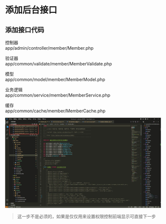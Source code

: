# 添加后台接口

## 添加接口代码

控制器  
app/admin/controller/member/Member.php

验证器  
app/common/validate/member/MemberValidate.php

模型  
app/common/model/member/MemberModel.php

业务逻辑  
app/common/service/member/MemberService.php

缓存  
app/common/cache/member/MemberCache.php

<img src="/image/dev/adminapi.jpg" alt="添加接口代码">

> 这一步不是必须的，如果是仅仅用来设置权限控制前端显示可直接下一步
